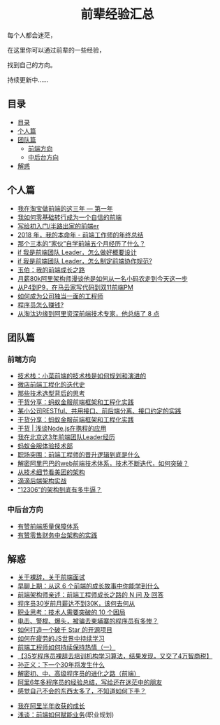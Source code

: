 <h1 align="center">前辈经验汇总</h1>

每个人都会迷茫，

在这里你可以通过前辈的一些经验，

找到自己的方向。

持续更新中……


## 目录

- [目录](#目录)
- [个人篇](#个人篇)
- [团队篇](#团队篇)
  - [前端方向](#前端方向)
  - [中后台方向](#中后台方向)
- [解惑](#解惑)


## 个人篇
* [我在淘宝做前端的这三年 — 第一年](https://juejin.im/post/5c74d4b9e51d4512c37ea03b)
* [我如何零基础转行成为一个自信的前端](https://juejin.im/post/5c75d34851882564965edb23)
* [写给初入门/半路出家的前端er](https://juejin.im/post/5cb4b881f265da0374186fd9)
* [2018 年，我的本命年 - 前端工作师的年终总结](https://github.com/biaochenxuying/blog/issues/19)
* [那个三本的“家伙”自学前端五个月经历了什么？](https://juejin.im/post/5d5bf4dd51882554a13f850a)
* [if 我是前端团队 Leader，怎么做好概要设计](https://juejin.im/post/5d71cec6e51d4561b674c4d0)
* [if 我是前端团队 Leader，怎么制定前端协作规范?](https://juejin.im/post/5d3a7134f265da1b5d57f1ed)
* [玉伯：我的前端成长之路](https://mp.weixin.qq.com/s/3ORJ6AArKKCqvseV163Upg)
* [月薪80k阿里架构师漫谈他是如何从一名小码农走到今天这一步](https://www.toutiao.com/a6756774125286457864)
* [从P4到P9，在马云家写代码到双11前端PM](https://www.toutiao.com/a6759408674239676931)
* [如何成为公司独当一面的工程师](https://juejin.im/post/5dd4cc71f265da0bca7899cf)
* [程序员怎么赚钱?](https://www.zhihu.com/question/352477026/answer/871265211)
* [从淘汰边缘到阿里资深前端技术专家，他总结了 8 点](https://mp.weixin.qq.com/s/duMf_OsUpj83VoUwHPoVQA)


## 团队篇

### 前端方向
* [技术栈：小菜前端的技术栈是如何规划和演进的](https://juejin.im/post/5c99c17df265da6129788ae2)
* [微店前端工程化的迭代史](https://juejin.im/post/5d4cee556fb9a06b30702eda)
* [那些技术选型背后的思考](https://www.infoq.cn/article/X5pY_PyBX1T5Vay0wOfJ)
* [干货分享：蚂蚁金服前端框架和工程化实践](https://mp.weixin.qq.com/s/C629e_uEWv9ZfxtYGvFxMg)
* [某小公司RESTful、共用接口、前后端分离、接口约定的实践](https://juejin.im/post/59eafab36fb9a045076eccc3)
* [干货分享：蚂蚁金服前端框架和工程化实践](https://mp.weixin.qq.com/s/C629e_uEWv9ZfxtYGvFxMg)
* [干货 | 浅谈Node.js在携程的应用](https://mp.weixin.qq.com/s/0tcpVTldQHTcYpmhCqXizA)
* [我在北京这3年前端团队Leader经历](https://juejin.im/post/5d78a9ecf265da03c128c47f)
* [蚂蚁金服体验技术部](https://www.yuque.com/afx/about)
* [职场突围：前端工程师的晋升逻辑到底是什么](https://zhuanlan.zhihu.com/p/83203422)
* [解密阿里巴巴的web前端技术体系，技术不断迭代，如何突破？](https://www.toutiao.com/a6752123820376588808)
* [从技术细节看美团的架构](https://www.toutiao.com/a6748669354352574988)
* [滴滴后端架构实战](https://www.toutiao.com/a6755393930998579725)
* [“12306”的架构到底有多牛逼？](https://mp.weixin.qq.com/s/oqjbW4ylAwVm5iUWsuJiEQ)

### 中后台方向
* [有赞前端质量保障体系](https://juejin.im/post/5d24096ee51d454d1d6285a1)
* [有赞零售财务中台架构的实践](https://www.toutiao.com/a6723064994306458123)

## 解惑

* [关于裸辞，关于前端面试](https://juejin.im/post/5cf3365ff265da1b9612ec78)
* [早聊上期：从这 6 个前端的成长故事中你能学到什么](https://mp.weixin.qq.com/s/2SrfnmjsF7gCRmwiKm_u5w)
* [前端架构师亲述：前端工程师成长之路的 N 问 及 回答 ](https://github.com/biaochenxuying/blog/issues/33)
* [程序员30岁前月薪达不到30K，该何去何从](https://segmentfault.com/a/1190000018224157)
* [职业思考：技术人需要突破的 10 个困局](https://mp.weixin.qq.com/s/6TPo76QoBrUQadFNmDbSzg)
* [电击、警棍、爆头，被骗去柬埔寨的程序员有多惨？](https://mp.weixin.qq.com/s/HML11GgMZemtf_3mqdyQbA)
* [如何打造一个破千 Star 的开源项目](https://mp.weixin.qq.com/s/gdvgHjPxjd2I6X4uWF56QQ)
* [如何在疲劳的JS世界中持续学习](https://juejin.im/post/5ae97bd05188256719521ae0)
* [前端工程师如何持续保持热情（一）](https://juejin.im/post/5d6419dee51d4561eb0b26af)
* [【35岁程序员裸辞去培训机构学习算法，结果发现，又交了4万智商税】](https://m.toutiaocdn.com/a6731318989785399822)
* [孙正义：下一个30年将发生什么](https://m.toutiaocdn.net/a6728971898190823950)
* [解密初、中、高级程序员的进化之路（前端）](https://juejin.im/post/5d3a6d9e51882570d50f5566)
* [阿里6年多程序员的经验总结，写给还在迷茫中的朋友](https://www.toutiao.com/a6735313188658610702)
* [感觉自己不会的东西太多了，不知道如何下手？](https://juejin.im/post/5da3d6a16fb9a04dfd26728f)
- [我在阿里半年收获的成长](https://juejin.cn/post/6923016622273724430)
- [浅谈：前端如何赋能业务](https://zhuanlan.zhihu.com/p/62722892)(职业规划)
